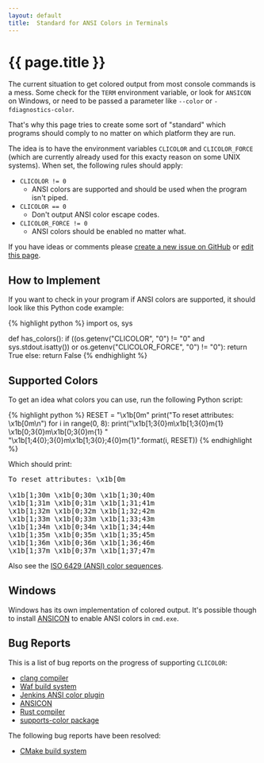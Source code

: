 ```yaml
---
layout: default
title:  Standard for ANSI Colors in Terminals
---
```


# {{ page.title }}

The current situation to get colored output from most console commands is a
mess.
Some check for the `TERM` environment variable, or look for `ANSICON` on
Windows, or need to be passed a parameter like `--color` or
`-fdiagnostics-color`.

That's why this page tries to create some sort of "standard" which programs
should comply to no matter on which platform they are run.

The idea is to have the environment variables `CLICOLOR` and `CLICOLOR_FORCE` (which are currently
already used for this exacty reason on some UNIX systems). When set, the following rules
should apply:

 * `CLICOLOR != 0`
   * ANSI colors are supported and should be used when the program isn't
     piped.
 * `CLICOLOR == 0`
   * Don't output ANSI color escape codes.
 * `CLICOLOR_FORCE != 0`
   * ANSI colors should be enabled no matter what.

If you have ideas or comments please
[create a new issue on GitHub](https://github.com/jhasse/clicolors/issues/new)
or [edit this page](https://github.com/jhasse/clicolors/edit/gh-pages/index.md).

## How to Implement

If you want to check in your program if ANSI colors are supported, it should look
like this Python code example:

{% highlight python %}
import os, sys

def has_colors():
    if ((os.getenv("CLICOLOR", "0") != "0" and sys.stdout.isatty()) or
        os.getenv("CLICOLOR_FORCE", "0") != "0"):
        return True
    else:
        return False
{% endhighlight %}

## Supported Colors

To get an idea what colors you can use, run the following Python script:

{% highlight python %}
RESET = "\x1b[0m"
print("To reset attributes: \\x1b[0m\n")
for i in range(0, 8):
    print("\x1b[1;3{0}m\\x1b[1;3{0}m{1} \x1b[0;3{0}m\\x1b[0;3{0}m{1} "
          "\x1b[1;4{0};3{0}m\\x1b[1;3{0};4{0}m{1}".format(i, RESET))
{% endhighlight %}

Which should print:

<pre>To reset attributes: \x1b[0m

<span class="bold"><span class="f0">\x1b[1;30m</span></span> <span class="f0">\x1b[0;30m</span> <span class="bold"><span class="f0 b0">\x1b[1;30;40m</span></span>
<span class="bold"><span class="f1">\x1b[1;31m</span></span> <span class="f1">\x1b[0;31m</span> <span class="bold"><span class="f1 b1">\x1b[1;31;41m</span></span>
<span class="bold"><span class="f2">\x1b[1;32m</span></span> <span class="f2">\x1b[0;32m</span> <span class="bold"><span class="f2 b2">\x1b[1;32;42m</span></span>
<span class="bold"><span class="f3">\x1b[1;33m</span></span> <span class="f3">\x1b[0;33m</span> <span class="bold"><span class="f3 b3">\x1b[1;33;43m</span></span>
<span class="bold"><span class="f4">\x1b[1;34m</span></span> <span class="f4">\x1b[0;34m</span> <span class="bold"><span class="f4 b4">\x1b[1;34;44m</span></span>
<span class="bold"><span class="f5">\x1b[1;35m</span></span> <span class="f5">\x1b[0;35m</span> <span class="bold"><span class="f5 b5">\x1b[1;35;45m</span></span>
<span class="bold"><span class="f6">\x1b[1;36m</span></span> <span class="f6">\x1b[0;36m</span> <span class="bold"><span class="f6 b6">\x1b[1;36;46m</span></span>
<span class="bold"><span class="f7">\x1b[1;37m</span></span> <span class="f7">\x1b[0;37m</span> <span class="bold"><span class="f7 b7">\x1b[1;37;47m</span></span>
</pre>

Also see the [ISO 6429 (ANSI) color sequences](http://www.perpetualpc.net/6429_colors.html#color_list).

## Windows

Windows has its own implementation of colored output. It's possible though
to install [ANSICON](https://github.com/adoxa/ansicon) to enable ANSI colors in `cmd.exe`.

## Bug Reports

This is a list of bug reports on the progress of supporting `CLICOLOR`:

 * [clang compiler](https://llvm.org/bugs/show_bug.cgi?id=23609)
 * [Waf build system](https://github.com/waf-project/waf/issues/1555)
 * [Jenkins ANSI color plugin](https://github.com/dblock/jenkins-ansicolor-plugin/issues/51)
 * [ANSICON](https://github.com/adoxa/ansicon/issues/77)
 * [Rust compiler](https://github.com/rust-lang/rust/pull/27867)
 * [supports-color package](https://github.com/chalk/supports-color/issues/32)

The following bug reports have been resolved:

 * [CMake build system](https://cmake.org/Bug/view.php?id=15789)
